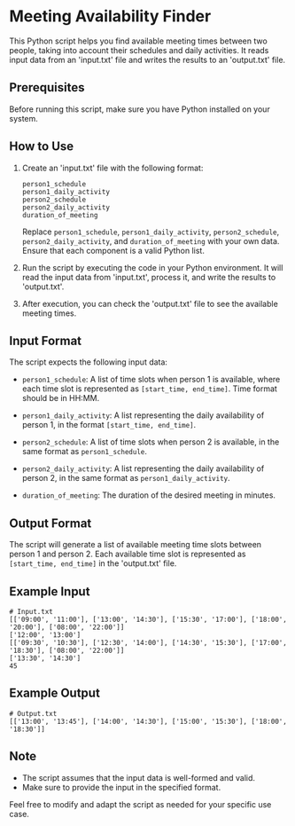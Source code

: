# Meeting Availability Finder

This Python script helps you find available meeting times between two people, taking into account their schedules and daily activities. It reads input data from an 'input.txt' file and writes the results to an 'output.txt' file.

## Prerequisites

Before running this script, make sure you have Python installed on your system.

## How to Use

1. Create an 'input.txt' file with the following format:

   ```
   person1_schedule
   person1_daily_activity
   person2_schedule
   person2_daily_activity
   duration_of_meeting
   ```

   Replace `person1_schedule`, `person1_daily_activity`, `person2_schedule`, `person2_daily_activity`, and `duration_of_meeting` with your own data. Ensure that each component is a valid Python list.

2. Run the script by executing the code in your Python environment. It will read the input data from 'input.txt', process it, and write the results to 'output.txt'.

3. After execution, you can check the 'output.txt' file to see the available meeting times.

## Input Format

The script expects the following input data:

- `person1_schedule`: A list of time slots when person 1 is available, where each time slot is represented as `[start_time, end_time]`. Time format should be in HH:MM.

- `person1_daily_activity`: A list representing the daily availability of person 1, in the format `[start_time, end_time]`.

- `person2_schedule`: A list of time slots when person 2 is available, in the same format as `person1_schedule`.

- `person2_daily_activity`: A list representing the daily availability of person 2, in the same format as `person1_daily_activity`.

- `duration_of_meeting`: The duration of the desired meeting in minutes.

## Output Format

The script will generate a list of available meeting time slots between person 1 and person 2. Each available time slot is represented as `[start_time, end_time]` in the 'output.txt' file.

## Example Input

```
# Input.txt
[['09:00', '11:00'], ['13:00', '14:30'], ['15:30', '17:00'], ['18:00', '20:00'], ['08:00', '22:00']]
['12:00', '13:00']
[['09:30', '10:30'], ['12:30', '14:00'], ['14:30', '15:30'], ['17:00', '18:30'], ['08:00', '22:00']]
['13:30', '14:30']
45
```

## Example Output

```
# Output.txt
[['13:00', '13:45'], ['14:00', '14:30'], ['15:00', '15:30'], ['18:00', '18:30']]
```

## Note

- The script assumes that the input data is well-formed and valid.
- Make sure to provide the input in the specified format.

Feel free to modify and adapt the script as needed for your specific use case.

